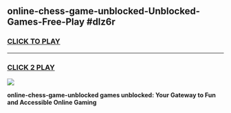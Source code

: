 
## online-chess-game-unblocked-Unblocked-Games-Free-Play #dlz6r
<h3>
<a href="https://us.freeplayer.one?title=online-chess-game-unblocked&ref=9M">CLICK TO PLAY</a></h3>
<hr>

<h3>
<a href="https://us.freeplayer.one?title=online-chess-game-unblocked&ref=9M">CLICK 2 PLAY</a>
  
</h3>

<a href="https://us.freeplayer.one?title=online-chess-game-unblocked&ref=9M"><img src="https://clearcache.store/games.png"></a>


**online-chess-game-unblocked games unblocked: Your Gateway to Fun and Accessible Online Gaming**
